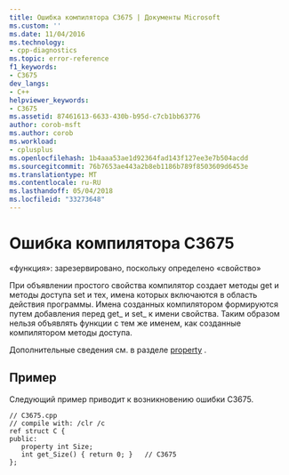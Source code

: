 ```yaml
---
title: Ошибка компилятора C3675 | Документы Microsoft
ms.custom: ''
ms.date: 11/04/2016
ms.technology:
- cpp-diagnostics
ms.topic: error-reference
f1_keywords:
- C3675
dev_langs:
- C++
helpviewer_keywords:
- C3675
ms.assetid: 87461613-6633-430b-b95d-c7cb1bb63776
author: corob-msft
ms.author: corob
ms.workload:
- cplusplus
ms.openlocfilehash: 1b4aaa53ae1d92364fad143f127ee3e7b504acdd
ms.sourcegitcommit: 76b7653ae443a2b8eb1186b789f8503609d6453e
ms.translationtype: MT
ms.contentlocale: ru-RU
ms.lasthandoff: 05/04/2018
ms.locfileid: "33273648"
---
```

# <a name="compiler-error-c3675"></a>Ошибка компилятора C3675
«функция»: зарезервировано, поскольку определено «свойство»  
  
 При объявлении простого свойства компилятор создает методы get и методы доступа set и тех, имена которых включаются в область действия программы.  Имена созданных компилятором формируются путем добавления перед get_ и set_ к имени свойства.  Таким образом нельзя объявлять функции с тем же именем, как созданные компилятором методы доступа.  
  
 Дополнительные сведения см. в разделе [property](../../windows/property-cpp-component-extensions.md) .  
  
## <a name="example"></a>Пример  
 Следующий пример приводит к возникновению ошибки C3675.  
  
```  
// C3675.cpp  
// compile with: /clr /c  
ref struct C {  
public:  
   property int Size;  
   int get_Size() { return 0; }   // C3675  
};  
```